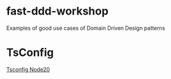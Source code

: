 # fast-ddd-workshop

Examples of good use cases of Domain Driven Design patterns

# TsConfig

[Tsconfig Node20](https://www.npmjs.com/package/@tsconfig/node20)
